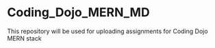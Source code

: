 # Coding_Dojo_MERN_MD
This repository will be used for uploading assignments for Coding Dojo MERN stack
